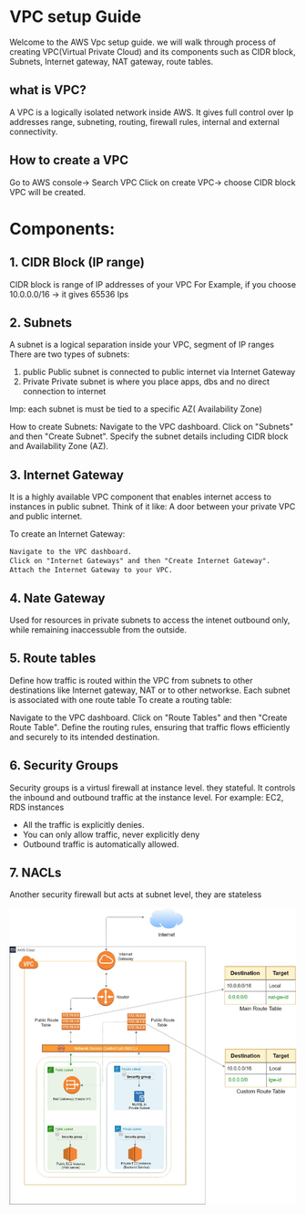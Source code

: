 # VPC setup Guide

Welcome to the AWS Vpc setup guide. we will walk through process of creating VPC(Virtual Private Cloud) and its components such as CIDR block, Subnets, Internet gateway, NAT gateway, route tables.

## what is VPC?
A VPC is a logically isolated network inside AWS. It gives full control over Ip addresses range, subneting, routing, firewall rules, internal and external connectivity.

## How to create a VPC
Go to AWS console-> Search VPC
Click on create VPC-> choose CIDR block
VPC will be created.

# Components:

## 1. CIDR Block (IP range)
CIDR block is range of IP addresses of your VPC
For Example, if you choose 10.0.0.0/16 -> it gives 65536 Ips

## 2. Subnets
A subnet is a logical separation inside your VPC, segment of IP ranges 
There are two types of subnets:
1. public
    Public subnet is connected to public internet via Internet Gateway
2. Private 
Private subnet is where you place apps, dbs and no direct connection to internet

Imp: each subnet is must be tied to a specific AZ( Availability Zone)

How to create Subnets:
Navigate to the VPC dashboard.
Click on "Subnets" and then "Create Subnet".
Specify the subnet details including CIDR block and Availability Zone (AZ).

## 3. Internet Gateway
It is a highly available VPC component that enables internet access to instances in public subnet.
 Think of it like: A door between your private VPC and public internet.

To create an Internet Gateway:

    Navigate to the VPC dashboard.
    Click on "Internet Gateways" and then "Create Internet Gateway".
    Attach the Internet Gateway to your VPC.

## 4. Nate Gateway
Used for resources in private subnets to access the intenet outbound only, while remaining inaccessuble from the outside.

## 5. Route tables
Define how traffic is routed within the VPC from subnets to other destinations like Internet gateway, NAT or to other networkse. Each subnet is associated with one route table
To create a routing table:

Navigate to the VPC dashboard.
    Click on "Route Tables" and then "Create Route Table".
    Define the routing rules, ensuring that traffic flows efficiently and securely to its intended destination.

## 6. Security Groups
Security groups is a virtusl firewall at instance level. they stateful. It controls the inbound and outbound traffic at the instance level. For example: EC2, RDS instances

- All the traffic is explicitly denies. 
- You can only allow traffic, never explicitly deny
- Outbound traffic is automatically allowed.

## 7. NACLs
Another security firewall but acts at subnet level, they are stateless



![VPC Diagram](images/vpc-diagram.png)